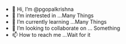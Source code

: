 - 👋 Hi, I’m @pgopalkrishna
- 👀 I’m interested in ...Many Things 
- 🌱 I’m currently learning ...Many Things 
- 💞️ I’m looking to collaborate on ... Something
- 📫 How to reach me ...Wait for it 

<!---
pgopalkrishna/pgopalkrishna is a ✨ special ✨ repository because its `README.md` (this file) appears on your GitHub profile.
You can click the Preview link to take a look at your changes.
--->

